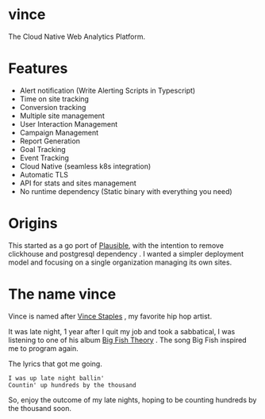 # vince

The Cloud Native Web Analytics Platform.


# Features

- Alert notification (Write Alerting Scripts in Typescript)
- Time on site tracking
- Conversion tracking 
- Multiple site management
- User Interaction Management 
- Campaign Management 
- Report Generation
- Goal Tracking 
- Event Tracking 
- Cloud Native (seamless k8s integration)
- Automatic TLS
- API for stats and sites management
- No runtime dependency (Static binary with everything you need)

# Origins

This started as a go port of [Plausible](https://github.com/plausible/analytics), with 
the intention to remove clickhouse and postgresql dependency . I wanted a simpler
deployment model and focusing on a single organization managing its own sites.

# The name vince 

Vince is named after [Vince Staples](https://en.wikipedia.org/wiki/Vince_Staples) , 
my favorite hip hop artist.

It was late night, 1 year after I quit my job and took a sabbatical, I was listening
to one of his album [Big Fish Theory](https://en.wikipedia.org/wiki/Big_Fish_Theory)
. The song Big Fish inspired me to program again.

The lyrics that got me going.
```
I was up late night ballin'
Countin' up hundreds by the thousand
```

So, enjoy the outcome of my late nights, hoping to be counting hundreds by the thousand
soon.